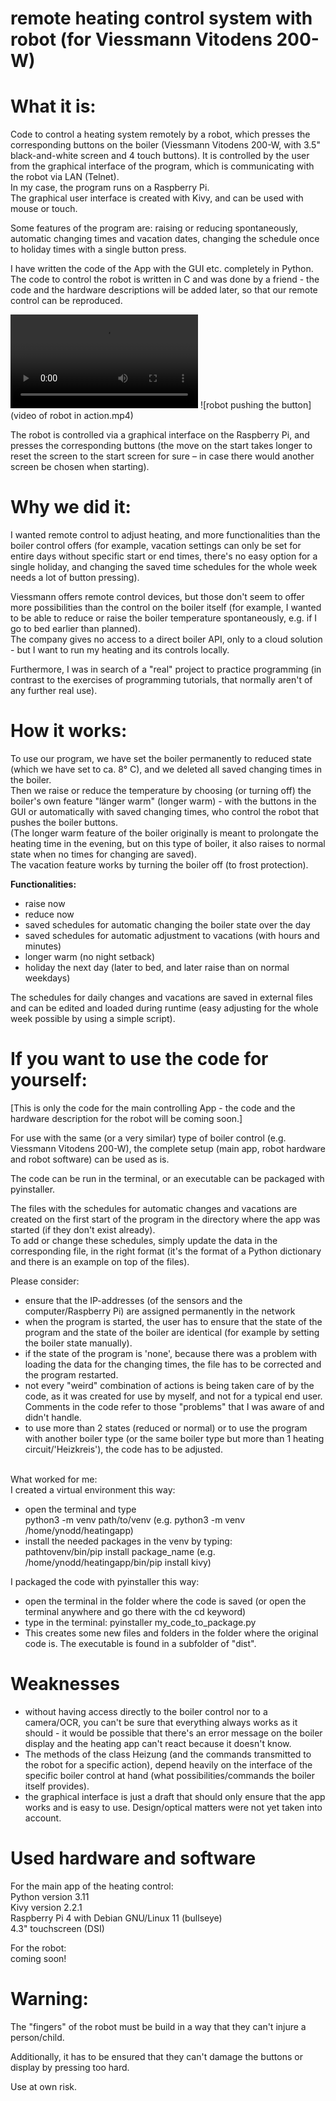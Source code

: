 # remote heating control system with robot (for Viessmann Vitodens 200-W)


# What it is:  
Code to control a heating system remotely by a robot, which presses the corresponding buttons on the boiler (Viessmann Vitodens 200-W, with 3.5" black-and-white screen and 4 touch buttons).
It is controlled by the user from the graphical interface of the program, which is communicating with the robot via LAN (Telnet).<br>
In my case, the program runs on a Raspberry Pi.<br>
The graphical user interface is created with Kivy, and can be used with mouse or touch. 

Some features of the program are: raising or reducing spontaneously, automatic changing times and vacation dates, changing the schedule once to holiday times with a single button press. 

I have written the code of the App with the GUI etc. completely in Python. <br>
The code to control the robot is written in C and was done by a friend - the code and the hardware descriptions will be added later, so that our remote control can be reproduced. 

<video src="https://github.com/YNodd/remote-heating-control-system-with-robot/blob/main/video%20of%20robot%20in%20action.mp4" width="300" /></video>
![robot pushing the button](video of robot in action.mp4)

The robot is controlled via a graphical interface on the Raspberry Pi, and presses the corresponding buttons (the move on the start takes longer to reset the screen to the start screen for sure – in case there would another screen be chosen when starting).

# Why we did it:
I wanted remote control to adjust heating, and more functionalities than the boiler control offers (for example, vacation settings can only be set for entire days without specific start or end times, there's no easy option for a single holiday, and changing the saved time schedules for the whole week needs a lot of button pressing).

Viessmann offers remote control devices, but those don't seem to offer more possibilities than the control on the boiler itself (for example, I wanted to be able to reduce or raise the boiler temperature spontaneously, e.g. if I go to bed earlier than planned).<br>
The company gives no access to a direct boiler API, only to a cloud solution - but I want to run my heating and its controls locally. 

Furthermore, I was in search of a "real" project to practice programming (in contrast to the exercises of programming tutorials, that normally aren't of any further real use).


# How it works:
To use our program, we have set the boiler permanently to reduced state (which we have set to ca. 8° C), and we deleted all saved changing times in the boiler. <br>
Then we raise or reduce the temperature by choosing (or turning off) the boiler's own feature "länger warm" (longer warm) - with the buttons in the GUI or automatically with saved changing times, who control the robot that pushes the boiler buttons.<br>
(The longer warm feature of the boiler originally is meant to prolongate the heating time in the evening, but on this type of boiler, it also raises to normal state when no times for changing are saved).<br>
The vacation feature works by turning the boiler off (to frost protection). 

**Functionalities:** 
- raise now
- reduce now
- saved schedules for automatic changing the boiler state over the day
- saved schedules for automatic adjustment to vacations (with hours and minutes)
- longer warm (no night setback)
- holiday the next day (later to bed, and later raise than on normal weekdays)

The schedules for daily changes and vacations are saved in external files and can be edited and loaded during runtime (easy adjusting for the whole week possible by using a simple script).


# If you want to use the code for yourself:
[This is only the code for the main controlling App - the code and the hardware description for the robot will be coming soon.]

For use with the same (or a very similar) type of boiler control (e.g. Viessmann Vitodens 200-W), the complete setup (main app, robot hardware and robot software) can be used as is.

The code can be run in the terminal, or an executable can be packaged with pyinstaller.

The files with the schedules for automatic changes and vacations are created on the first start of the program in the directory where the app was started (if they don't exist already).<br>
To add or change these schedules, simply update the data in the corresponding file, in the right format (it's the format of a Python dictionary and there is an example on top of the files).

Please consider:
- ensure that the IP-addresses (of the sensors and the computer/Raspberry Pi) are assigned permanently in the network
- when the program is started, the user has to ensure that the state of the program and the state of the boiler are identical (for example by setting the boiler state manually).
- if the state of the program is 'none', because there was a problem with loading the data for the changing times, the file has to be corrected and the program restarted.
- not every "weird" combination of actions is being taken care of by the code, as it was created for use by myself, and not for a typical end user. Comments in the code refer to those "problems" that I was aware of and didn't handle.
- to use more than 2 states (reduced or normal) or to use the program with another boiler type (or the same boiler type but more than 1 heating circuit/'Heizkreis'), the code has to be adjusted.<br><br>

What worked for me:<br>
I created a virtual environment this way:
- open the terminal and type<br>
python3 -m venv path/to/venv (e.g. python3 -m venv /home/ynodd/heatingapp)
- install the needed packages in the venv by typing:<br>
pathtovenv/bin/pip install package_name (e.g. /home/ynodd/heatingapp/bin/pip install kivy)

I packaged the code with pyinstaller this way: 
- open the terminal in the folder where the code is saved (or open the terminal anywhere and go there with the cd keyword)
- type in the terminal:
pyinstaller my_code_to_package.py
- This creates some new files and folders in the folder where the original code is. The executable is found in a subfolder of "dist".


# Weaknesses
- without having access directly to the boiler control nor to a camera/OCR, you can't be sure that everything always works as it should - it would be possible that there's an error message on the boiler display and the heating app can't react because it doesn't know.
- The methods of the class Heizung (and the commands transmitted to the robot for a specific action), depend heavily on the interface of the specific boiler control at hand (what possibilities/commands the boiler itself provides). 
- the graphical interface is just a draft that should only ensure that the app works and is easy to use. Design/optical matters were not yet taken into account.


# Used hardware and software

For the main app of the heating control:<br>
Python version 3.11<br>
Kivy version 2.2.1<br>
Raspberry Pi 4 with Debian GNU/Linux 11 (bullseye)<br>
4.3" touchscreen (DSI)<br>

For the robot:<br>
coming soon!


# Warning:
The "fingers" of the robot must be build in a way that they can't injure a person/child.

Additionally, it has to be ensured that they can't damage the buttons or display by pressing too hard.


Use at own risk.